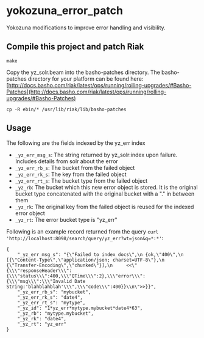 # yokozuna_error_patch
Yokozuna modifications to improve error handling and visibility.

## Compile this project and patch Riak

```
make
```

Copy the yz_solr.beam into the basho-patches directory. The basho-patches directory for your platform can be found here: [http://docs.basho.com/riak/latest/ops/running/rolling-upgrades/#Basho-Patches](http://docs.basho.com/riak/latest/ops/running/rolling-upgrades/#Basho-Patches)

```
cp -R ebin/* /usr/lib/riak/lib/basho-patches
```

## Usage

The following are the fields indexed by the yz_err index

* `_yz_err_msg_s`: The string returned by yz_solr:index upon failure. Includes details from solr about the error
* `_yz_err_rb_s`: The bucket from the failed object
* `_yz_err_rk_s`: The key from the failed object
* `_yz_err_rt_s`: The bucket type from the failed object
* `_yz_rb`: The bucket which this new error object is stored. It is the original bucket type concatenated with the original bucket with a "." in between them
* `_yz_rk`: The original key from the failed object is reused for the indexed error object
* `_yz_rt`: The error bucket type is "yz_err"

Following is an example record returned from the query `curl 'http://localhost:8098/search/query/yz_err?wt=json&q=*:*'`: 

```
{
    "_yz_err_msg_s": "{\"Failed to index docs\",\n {ok,\"400\",\n     [{\"Content-Type\",\"application/json; charset=UTF-8\"},\n      {\"Transfer-Encoding\",\"chunked\"}],\n     <<\"{\\\"responseHeader\\\":{\\\"status\\\":400,\\\"QTime\\\":2},\\\"error\\\":{\\\"msg\\\":\\\"Invalid Date String:'blahblahblah'\\\",\\\"code\\\":400}}\\n\">>}}",
    "_yz_err_rb_s": "mybucket",
    "_yz_err_rk_s": "date4",
    "_yz_err_rt_s": "mytype",
    "_yz_id": "1*yz_err*mytype.mybucket*date4*63",
    "_yz_rb": "mytype.mybucket",
    "_yz_rk": "date4",
    "_yz_rt": "yz_err"
}
```